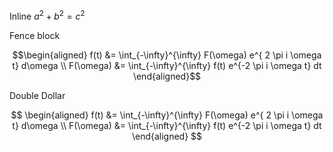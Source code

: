 <link rel="stylesheet" href="https://cdn.jsdelivr.net/npm/katex@0.16.3/dist/katex.min.css" integrity="sha384-Juol1FqnotbkyZUT5Z7gUPjQ9gzlwCENvUZTpQBAPxtusdwFLRy382PSDx5UUJ4/" crossorigin="anonymous">
<script defer src="https://cdn.jsdelivr.net/npm/katex@0.16.3/dist/katex.min.js" integrity="sha384-97gW6UIJxnlKemYavrqDHSX3SiygeOwIZhwyOKRfSaf0JWKRVj9hLASHgFTzT+0O" crossorigin="anonymous"></script>
<script defer src="https://cdn.jsdelivr.net/npm/katex@0.16.3/dist/contrib/auto-render.min.js" integrity="sha384-+VBxd3r6XgURycqtZ117nYw44OOcIax56Z4dCRWbxyPt0Koah1uHoK0o4+/RRE05" crossorigin="anonymous"></script>
<script>
    document.addEventListener("DOMContentLoaded", function() {
        renderMathInElement(document.body, {
          delimiters: [
            {left: "````math", right: "````", display: true},
            {left: "$$", right: "$$", display: true},
            {left: "$", right: "$", display: false}
          ]
        });
    });
</script>

Inline $a^2 + b^2 = c^2$

Fence block

````math
\begin{aligned}
f(t)      &= \int_{-\infty}^{\infty} F(\omega) e^{ 2 \pi i \omega t} d\omega \\
F(\omega) &= \int_{-\infty}^{\infty} f(t)      e^{-2 \pi i \omega t} dt
\end{aligned}
````

Double Dollar

$$
\begin{aligned}
f(t)      &= \int_{-\infty}^{\infty} F(\omega) e^{ 2 \pi i \omega t} d\omega \\
F(\omega) &= \int_{-\infty}^{\infty} f(t)      e^{-2 \pi i \omega t} dt
\end{aligned}
$$
